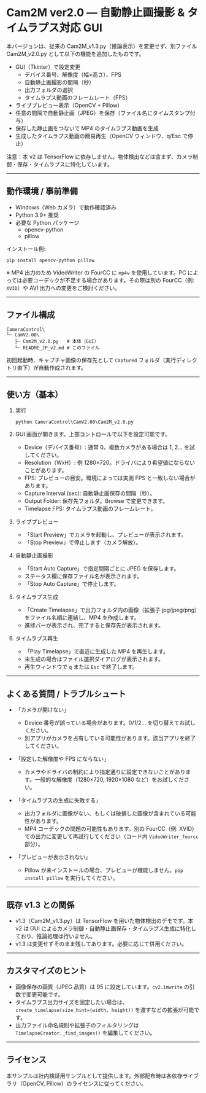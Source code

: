 # Cam2M ver2.0 — 自動静止画撮影 & タイムラプス対応 GUI

本バージョンは、従来の Cam2M_v1.3.py（推論表示）を変更せず、別ファイル Cam2M_v2.0.py として以下の機能を追加したものです。

- GUI（Tkinter）で設定変更
  - デバイス番号、解像度（幅×高さ）、FPS
  - 自動静止画撮影の間隔（秒）
  - 出力フォルダの選択
  - タイムラプス動画のフレームレート（FPS）
- ライブプレビュー表示（OpenCV + Pillow）
- 任意の間隔で自動静止画（JPEG）を保存（ファイル名にタイムスタンプ付与）
- 保存した静止画をつないで MP4 のタイムラプス動画を生成
- 生成したタイムラプス動画の簡易再生（OpenCV ウィンドウ、q/Esc で停止）

注意：本 v2 は TensorFlow に依存しません。物体検出などは含まず、カメラ制御・保存・タイムラプスに特化しています。

---

## 動作環境 / 事前準備

- Windows（Web カメラ）で動作確認済み
- Python 3.9+ 推奨
- 必要な Python パッケージ
  - opencv-python
  - pillow

インストール例:

```
pip install opencv-python pillow
```

※ MP4 出力のため VideoWriter の FourCC に `mp4v` を使用しています。PC によっては必要コーデックが不足する場合があります。その際は別の FourCC（例: `XVID`）や AVI 出力への変更をご検討ください。

---

## ファイル構成

```
CameraControl\
└─ CamV2.00\
   ├─ Cam2M_v2.0.py   # 本体（GUI）
   └─ README_JP_v2.md # このファイル
```

初回起動時、キャプチャ画像の保存先として `Captured` フォルダ（実行ディレクトリ直下）が自動作成されます。

---

## 使い方（基本）

1. 実行
   ```
   python CameraControl\CamV2.00\Cam2M_v2.0.py
   ```

2. GUI 画面が開きます。上部コントロールで以下を設定可能です。
   - Device（デバイス番号）: 通常 0。複数カメラがある場合は 1, 2… を試してください。
   - Resolution（WxH）: 例 1280×720。ドライバにより希望値にならないことがあります。
   - FPS: プレビューの目安。環境によっては実測 FPS と一致しない場合があります。
   - Capture Interval (sec): 自動静止画保存の間隔（秒）。
   - Output Folder: 保存先フォルダ。Browse で変更できます。
   - Timelapse FPS: タイムラプス動画のフレームレート。

3. ライブプレビュー
   - 「Start Preview」でカメラを起動し、プレビューが表示されます。
   - 「Stop Preview」で停止します（カメラ解放）。

4. 自動静止画撮影
   - 「Start Auto Capture」で指定間隔ごとに JPEG を保存します。
   - ステータス欄に保存ファイル名が表示されます。
   - 「Stop Auto Capture」で停止します。

5. タイムラプス生成
   - 「Create Timelapse」で出力フォルダ内の画像（拡張子 jpg/jpeg/png）をファイル名順に連結し、MP4 を作成します。
   - 進捗バーが表示され、完了すると保存先が表示されます。

6. タイムラプス再生
   - 「Play Timelapse」で直近に生成した MP4 を再生します。
   - 未生成の場合はファイル選択ダイアログが表示されます。
   - 再生ウィンドウで `q` または `Esc` で終了します。

---

## よくある質問 / トラブルシュート

- 「カメラが開けない」
  - Device 番号が誤っている場合があります。0/1/2… を切り替えてお試しください。
  - 別アプリがカメラを占有している可能性があります。該当アプリを終了してください。

- 「設定した解像度や FPS にならない」
  - カメラやドライバの制約により指定通りに設定できないことがあります。一般的な解像度（1280×720, 1920×1080 など）をお試しください。

- 「タイムラプスの生成に失敗する」
  - 出力フォルダに画像がない、もしくは破損した画像が含まれている可能性があります。
  - MP4 コーデックの問題の可能性もあります。別の FourCC（例: XVID）での出力に変更して再試行してください（コード内 `VideoWriter_fourcc` 部分）。

- 「プレビューが表示されない」
  - Pillow が未インストールの場合、プレビューが機能しません。`pip install pillow` を実行してください。

---

## 既存 v1.3 との関係

- v1.3（Cam2M_v1.3.py）は TensorFlow を用いた物体検出のデモです。本 v2 は GUI によるカメラ制御・自動静止画保存・タイムラプス生成に特化しており、推論処理は行いません。
- v1.3 は変更せずそのまま残してあります。必要に応じて併用ください。

---

## カスタマイズのヒント

- 画像保存の画質（JPEG 品質）は 95 に設定しています。`cv2.imwrite` の引数で変更可能です。
- タイムラプス出力サイズを固定したい場合は、`create_timelapse(size_hint=(width, height))` を渡すなどの拡張が可能です。
- 出力ファイル命名規則や拡張子のフィルタリングは `TimelapseCreator._find_images()` を編集してください。

---

## ライセンス

本サンプルは社内検証用サンプルとして提供します。外部配布時は各依存ライブラリ（OpenCV, Pillow）のライセンスに従ってください。
